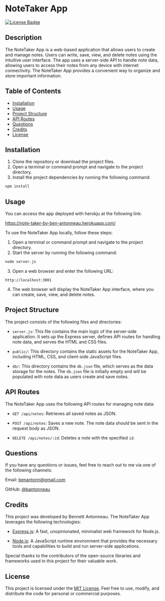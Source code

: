 # NoteTaker App

[![License Badge](https://img.shields.io/badge/License-MIT-blue.svg)](https://choosealicense.com/licenses/mit/)

## Description

The NoteTaker App is a web-based application that allows users to create and manage notes. Users can write, save, view, and delete notes using the intuitive user interface. The app uses a server-side API to handle note data, allowing users to access their notes from any device with internet connectivity. The NoteTaker App provides a convenient way to organize and store important information.

## Table of Contents

- [Installation](#installation)
- [Usage](#usage)
- [Project Structure](#project-structure)
- [API Routes](#api-routes)
- [Questions](#questions)
- [Credits](#credits)
- [License](#license)

## Installation

1. Clone the repository or download the project files.
2. Open a terminal or command prompt and navigate to the project directory.
3. Install the project dependencies by running the following command:

```bash
npm install
```

## Usage

You can access the app deployed with herokju at the following link:

https://note-taker-by-ben-antonneau.herokuapp.com/

To use the NoteTaker App locally, follow these steps:

1. Open a terminal or command prompt and navigate to the project directory.
2. Start the server by running the following command:

```bash
node server.js
```

3. Open a web browser and enter the following URL:

```plaintext
http://localhost:3001
```

4. The web browser will display the NoteTaker App interface, where you can create, save, view, and delete notes.

## Project Structure

The project consists of the following files and directories:

- `server.js`: This file contains the main logic of the server-side application. It sets up the Express server, defines API routes for handling note data, and serves the HTML and CSS files.

- `public/`: This directory contains the static assets for the NoteTaker App, including HTML, CSS, and client-side JavaScript files.

- `db/`: This directory contains the `db.json` file, which serves as the data storage for the notes. The `db.json` file is initially empty and will be populated with note data as users create and save notes.

## API Routes

The NoteTaker App uses the following API routes for managing note data:

- `GET /api/notes`: Retrieves all saved notes as JSON.

- `POST /api/notes`: Saves a new note. The note data should be sent in the request body as JSON.

- `DELETE /api/notes/:id`: Deletes a note with the specified `id`.

## Questions

If you have any questions or issues, feel free to reach out to me via one of the following channels:

Email: [benantonn@gmail.com](mailto:benantonn@gmail.com)

GitHub: [@bantonneau](https://github.com/bantonneau)

## Credits

This project was developed by Bennett Antonneau. The NoteTaker App leverages the following technologies:

- [Express.js](https://expressjs.com/): A fast, unopinionated, minimalist web framework for Node.js.

- [Node.js](https://nodejs.org/): A JavaScript runtime environment that provides the necessary tools and capabilities to build and run server-side applications.

Special thanks to the contributors of the open-source libraries and frameworks used in this project for their valuable work.

## License

This project is licensed under the [MIT License](LICENSE). Feel free to use, modify, and distribute the code for personal or commercial purposes.
